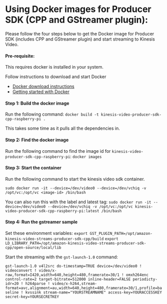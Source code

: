 # Using Docker images for Producer SDK (CPP and GStreamer plugin):

Please follow the four steps below to get the Docker image for Producer SDK (includes CPP and GStreamer plugin) and start streaming to Kinesis Video.

#### Pre-requisite:

This requires docker is installed in your system.

Follow instructions to download and start Docker

* [Docker download instructions](https://www.docker.com/community-edition#/download)
* [Getting started with Docker](https://docs.docker.com/get-started/)

#### Step 1: Build the docker image

Run the following command: 
`docker build -t kinesis-video-producer-sdk-cpp-raspberry-pi .`

This takes some time as it pulls all the dependencies in.

#### Step 2: Find the docker image
Run the following command to find the image id for `kinesis-video-producer-sdk-cpp-raspberry-pi`:
`docker images`


#### Step 3: Start the container
Run the following command to start the kinesis video sdk container.

`sudo docker run -it --device=/dev/video0 --device=/dev/vchiq -v /opt/vc:/opt/vc <image-id> /bin/bash`

You can also run this with the label and latest tag:
`sudo docker run -it --device=/dev/video0 --device=/dev/vchiq -v /opt/vc:/opt/vc kinesis-video-producer-sdk-cpp-raspberry-pi:latest /bin/bash`

#### Step 4: Run the gstreamer sample

Set these environment variables: 
`export GST_PLUGIN_PATH=/opt/amazon-kinesis-video-streams-producer-sdk-cpp/build`
`export LD_LIBRARY_PATH=/opt/amazon-kinesis-video-streams-producer-sdk-cpp/open-source/local/lib`

Start the streaming with the `gst-launch-1.0` command:

`gst-launch-1.0 v4l2src do-timestamp=TRUE device=/dev/video0 ! videoconvert ! video/x-raw,format=I420,width=640,height=480,framerate=30/1 ! omxh264enc control-rate=2 target-bitrate=512000 inline-header=FALSE periodicty-idr=20 ! h264parse ! video/x-h264,stream-format=avc,alignment=au,width=640,height=480,framerate=30/1,profile=baseline ! kvssink stream-name="YOURSTREAMNAME" access-key=YOURACCESSKEY secret-key=YOURSECRETKEY`

